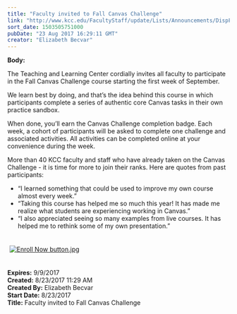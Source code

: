 ```yaml
---
title: "Faculty invited to Fall Canvas Challenge"
link: "http://www.kcc.edu/FacultyStaff/update/Lists/Announcements/DispForm.aspx?ID=2494"
sort_date: 1503505751000
pubDate: "23 Aug 2017 16:29:11 GMT"
creator: "Elizabeth Becvar"
---
```


<div><b>Body:</b> <div class="ExternalClass3C97481EB8CC4BAA81B5F0AD26FE0761"><p>​The Teaching and Learning Center cordially invites all faculty to participate in the Fall Canvas Challenge course starting the first week of September. </p>
<p>We learn best by doing, and that’s the idea behind this course in which participants complete a series of authentic core Canvas tasks in their own practice sandbox.</p>
<p>When done, you’ll earn the Canvas Challenge completion badge. Each week, a cohort of participants will be asked to complete one challenge and associated activities. All activities can be completed online at your convenience during the week.</p>
<p>More than 40 KCC faculty and staff who have already taken on the Canvas Challenge - it is time for more to join their ranks. Here are quotes from past participants:</p>
<ul><li>“I learned something that could be used to improve my own course almost every week.”</li>
<li>“Taking this course has helped me so much this year! It has made me realize what students are experiencing working in Canvas.”</li>
<li>“I also appreciated seeing so many examples from live courses. It has helped me to rethink some of my own presentation.”<br /> </li></ul>
<p><a href="mailto:ckeigher@kcc.edu,%20dcaparula@kcc.edu?subject=enroll me in the fall canvas challenge!"><img alt="Enroll Now button.jpg" src="/FacultyStaff/update/Documents/Enroll%20Now%20button.jpg" style="margin:5px" /></a><br /><br /></p></div></div>
<div><b>Expires:</b> 9/9/2017</div>
<div><b>Created:</b> 8/23/2017 11:29 AM</div>
<div><b>Created By:</b> Elizabeth Becvar</div>
<div><b>Start Date:</b> 8/23/2017</div>
<div><b>Title:</b> Faculty invited to Fall Canvas Challenge</div>

